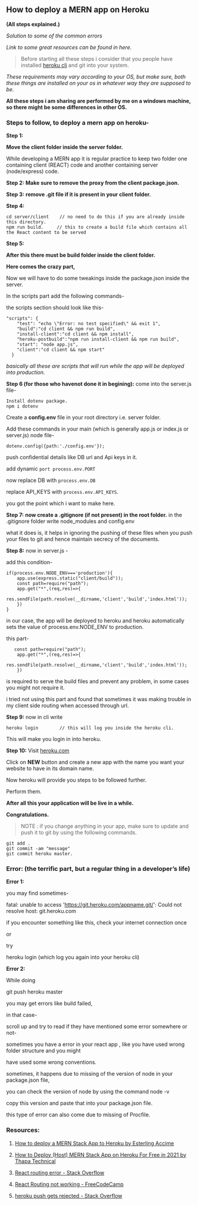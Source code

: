 ## How to deploy a MERN app on Heroku
**(All steps explained.)**

*Solution to some of the common errors*

*Link to some great resources can be found in here.*

> Before  starting all these steps i consider that you people have installed [heroku cli](https://devcenter.heroku.com/articles/heroku-cli) and git into your system.

*These requirements may vary according to your OS, but make sure, both these things are installed on your os in whatever way they are supposed to be.*

**All these steps i am sharing are performed by me on a windows machine, so there might be some differences in other OS.**


### Steps to follow, to deploy a mern app on heroku-


**Step 1:**

**Move the client folder inside the server folder.**

While developing a MERN app it is regular practice to keep two folder one containing client (REACT) code and another containing server (node/express) code.


**Step 2:**
**Make sure to remove the proxy from the client package.json.**


**Step 3:**
**remove .git file if it is present in your client folder.**


**Step 4:**

```
cd server/client    // no need to do this if you are already inside this directory.
npm run build.     // this to create a build file which contains all the React content to be served
```


**Step 5:**

**After this there must be build folder inside the client folder.**

**Here  comes the crazy part,**

Now we will have to do some tweakings inside the package.json inside the server.

In the scripts part add the following commands-

the scripts section should look like this-
```
"scripts": {
    "test": "echo \"Error: no test specified\" && exit 1",
    "build":"cd client && npm run build",
    "install-client":"cd client && npm install",
    "heroku-postbuild":"npm run install-client && npm run build",
    "start": "node app.js",
    "client":"cd client && npm start"    
  }
```

*basically all these are scripts that will run while the app will be deployed into production.*


**Step 6 (for those who havenot done it in begining):**
come into the server.js file-
```
Install dotenv package.
npm i dotenv
```

Create a **config.env** file in your root directory i.e. server folder.

Add these commands in your main
(which is generally app.js or index.js or server.js) node file-

`dotenv.config({path:'./config.env'});`

push confidential details like DB url and Api keys in it.

add dynamic `port process.env.PORT`

now replace DB with `process.env.DB`

replace API_KEYS with `process.env.API_KEYS`.

you got the point which i want to make here.


**Step 7:**
**now create a .gitignore (if not present) in the root folder.**
in the .gitignore folder write node_modules and config.env

what it does is, it helps in ignoring the pushing of these files when you push your files to git and hence maintain secrecy of the documents.


**Step 8:**
now in server.js -

add this condition-
```
if(process.env.NODE_ENV==='production'){
    app.use(express.static("client/build"));
    const path=require("path");
    app.get("*",(req,res)=>{
        res.sendFile(path.resolve(__dirname,'client','build','index.html'));
    })
}
```

in our case, the app will be deployed to heroku and heroku automatically sets the value of process.env.NODE_ENV  to production.

this part-
```
   const path=require("path");
    app.get("*",(req,res)=>{
        res.sendFile(path.resolve(__dirname,'client','build','index.html'));
    })
```
is required to serve the build files and prevent any problem, in some cases you might not require it.

i tried not using this part and found that sometimes it was making trouble in my client side routing when accessed through url.


**Step 9:**
now in cli write 
```
heroku login        // this will log you inside the heroku cli.
```

This will make you login in into heroku.


**Step 10:**
Visit [heroku.com](https://www.heroku.com/)

Click on **NEW** button and create a new app with the name you want your website to have in its domain name.

Now heroku will provide you steps to be followed further.

Perform them.

**After all this your application will be live in a while.**

**Congratulations.**

> NOTE : if you change anything in your app, make sure to update and push it to git by using the following commands.

```
git add .
git commit -am "message"
git commit heroku master.
```

### Error: (the terrific part, but a regular thing in a developer’s life)

**Error 1:**

you may find sometimes-

fatal: unable to access 'https://git.heroku.com/appname.git/': Could not resolve host: git.heroku.com

if you encounter something like this, check your internet connection once

or

try 

heroku login (which log you again into your heroku cli)


**Error 2:**

While doing 

git push heroku master

you may get errors like build failed, 

in that case-

scroll up and try to read if they have mentioned some error somewhere or not-

sometimes you have a error in your react app , like you have used wrong folder structure and you might 

have used some wrong conventions.

sometimes, it happens due to missing of the version of node in your package.json file,

you can check the version of node by using the command node -v

copy this version and paste that into your package.json file.

this type of error can also come due to missing of Procfile.



### Resources:

1. [How to deploy a MERN Stack App to Heroku by Esterling Accime](https://youtu.be/5PaUiPyBDJY)

2. [How to Deploy (Host) MERN Stack App on Heroku For Free in 2021 by Thapa Technical](https://youtu.be/7il2CrBA5VY)

3. [React routing error - Stack Overflow](https://stackoverflow.com/questions/41772411/react-routing-works-in-local-machine-but-not-heroku)

4. [React Routing not working - FreeCodeCamp](https://forum.freecodecamp.org/t/react-router-not-working-on-heroku/442908/5)

5. [heroku push gets rejected - Stack Overflow](https://stackoverflow.com/questions/39267808/heroku-push-gets-rejected)










